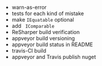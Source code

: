 - warn-as-error
- tests for each kind of mistake
- make `IEquatable` optional
- add ` IComparable`
- ReSharper build verification
- appveyor build versioning
- appveyor build status in README
- travis-CI build
- appveyor and Travis publish nuget